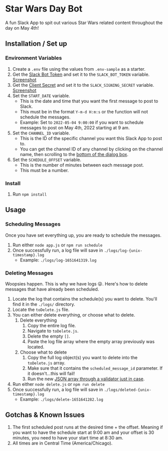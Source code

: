 # Star Wars Day Bot
A fun Slack App to spit out various Star Wars related content throughout the day on May 4th!

## Installation / Set up
### Environment Variables
1. Create a `.env` file using the values from `.env-sample` as a starter.
2. Get the [Slack Bot Token](https://api.slack.com/apps/A03EA4GSY6M/oauth?success=1#bot-token-container) and set it to the `SLACK_BOT_TOKEN` variable. [Screenshot](./readme/bot-token.png)
3. Get the [Client Secret](https://api.slack.com/apps/A03EA4GSY6M/general?#change_secret_form_3486152916225) and set it to the `SLACK_SIGNING_SECRET` variable. [Screenshot](./readme/client-secret.png)
4. Set the `START_DATE` variable.
    * This is the date and time that you want the first message to post to Slack. 
    * This must be in the format `Y-m-d H:m:s` or the function will not schedule the messages. 
    * Example: Set to `2022-05-04 9:00:00` if you want to schedule messages to post on May 4th, 2022 starting at 9 am.
5. Set the `CHANNEL_ID` variable.
    * This is the ID of the specific channel you want this Slack App to post to. 
    * You can get the channel ID of any channel by clicking on the channel name, then scrolling to the [bottom of the dialog box](./readme/channel-id.png).
6. Set the `SCHEDULE_OFFSET` variable.
    * This is the number of minutes between each message post.
    * This must be a number.

### Install
1. Run `npm install`

## Usage
### Scheduling Messages
Once you have set everything up, you are ready to schedule the messages.
1. Run either `node app.js` or `npm run schedule`
2. Once successfully run, a log file will save in `./logs/log-{unix-timestamp}.log`
    * Example: `./logs/log-1651641319.log`

### Deleting Messages
Woopsies happen. This is why we have logs 😜.
Here's how to delete messages that have already been scheduled.
1. Locate the log that contains the schedule(s) you want to delete. You'll find it in the `./logs/` directory.
2. Locate the `toDelete.js` file.
3. You can either delete everything, or choose what to delete.
    1. Delete everything
       1. Copy the entire log file.
       2. Navigate to `toDelete.js`.
       3. Delete the empty `[]`.
       4. Paste the log file array where the empty array previously was located.
    2. Choose what to delete
       1. Copy the full log object(s) you want to delete into the `toDelete.js` array. 
       2. Make sure that it contains the `scheduled_message_id` parameter. If it doesn't...this will fail!
       3. Run the new [JSON array through a validator just in case](https://jsonlint.com/).
4. Run either `node delete.js` or `npm run delete`
5. Once successfully run, a log file will save in `./logs/deleted-{unix-timestamp}.log`
   * Example: `./logs/delete-1651641282.log`

## Gotchas & Known Issues
1. The first scheduled post runs at the desired time + the offset. Meaning if you want to have the schedule start at 9:00 am and your offset is 30 minutes, you need to have your start time at 8:30 am.
2. All times are in Central Time (America/Chicago).